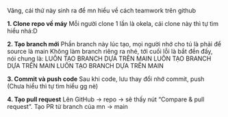 Vâng, cái thứ này sinh ra để mn hiểu về cách teamwork trên github

**1. Clone repo về máy**
Mỗi người clone 1 lần là okela, cái clone này thì tự tìm hiểu nhá:D

**2. Tạo branch mới**
Phần branch này lúc tạo, mọi người nhớ cho tú là phải để source là main
Không làm branch riêng ra nhé, tới cuối lỗi là bắt đền đấy, nói chung là:
LUÔN TẠO BRANCH DỰA TRÊN MAIN
LUÔN TẠO BRANCH DỰA TRÊN MAIN
LUÔN TẠO BRANCH DỰA TRÊN MAIN

**3. Commit và push code**
Sau khi code, lưu thay đổi nhớ commit, push (Chưa hiểu thì tự tìm hiểu gg nè)

**4. Tạo pull request**
Lên GitHub → repo → sẽ thấy nút “Compare & pull request”.
Tạo PR từ branch của mn → main
